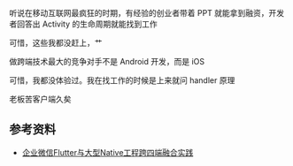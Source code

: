 
听说在移动互联网最疯狂的时期，有经验的创业者带着 PPT 就能拿到融资，开发者回答出 Activity 的生命周期就能找到工作

可惜，这些我都没赶上，艹

做跨端技术最大的竞争对手不是 Android 开发，而是 iOS 

可惜，我都没体验过。我在找工作的时候是上来就问 handler 原理

老板苦客户端久矣

## 参考资料

- [企业微信Flutter与大型Native工程跨四端融合实践](https://cloud.tencent.com/developer/article/2216321)